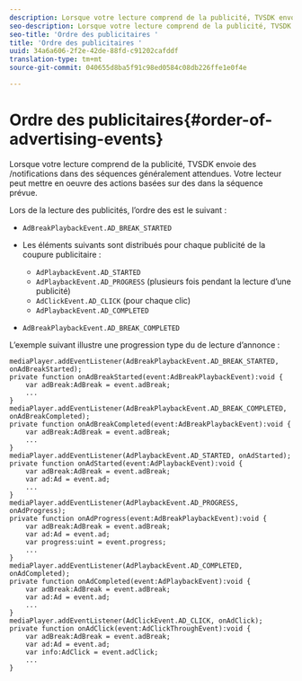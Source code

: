 ```yaml
---
description: Lorsque votre lecture comprend de la publicité, TVSDK envoie des /notifications dans des séquences généralement attendues. Votre lecteur peut mettre en oeuvre des actions basées sur des  dans la séquence prévue.
seo-description: Lorsque votre lecture comprend de la publicité, TVSDK envoie des /notifications dans des séquences généralement attendues. Votre lecteur peut mettre en oeuvre des actions basées sur des  dans la séquence prévue.
seo-title: 'Ordre des publicitaires '
title: 'Ordre des publicitaires '
uuid: 34a6a606-2f2e-42de-88fd-c91202cafddf
translation-type: tm+mt
source-git-commit: 040655d8ba5f91c98ed0584c08db226ffe1e0f4e

---
```



# Ordre des publicitaires{#order-of-advertising-events}

Lorsque votre lecture comprend de la publicité, TVSDK envoie des /notifications dans des séquences généralement attendues. Votre lecteur peut mettre en oeuvre des actions basées sur des  dans la séquence prévue.

<!--<a id="section_69E3CCBC57BB48399799876E83908348"></a>-->

Lors de la lecture des publicités, l’ordre des  est le suivant :

* `AdBreakPlaybackEvent.AD_BREAK_STARTED`
* Les éléments suivants sont distribués pour chaque publicité de la coupure publicitaire :

   * `AdPlaybackEvent.AD_STARTED`
   * `AdPlaybackEvent.AD_PROGRESS` (plusieurs fois pendant la lecture d’une publicité)
   * `AdClickEvent.AD_CLICK` (pour chaque clic)
   * `AdPlaybackEvent.AD_COMPLETED`

* `AdBreakPlaybackEvent.AD_BREAK_COMPLETED`

L’exemple suivant illustre une progression type du de lecture d’annonce :

```
mediaPlayer.addEventListener(AdBreakPlaybackEvent.AD_BREAK_STARTED, onAdBreakStarted); 
private function onAdBreakStarted(event:AdBreakPlaybackEvent):void { 
    var adBreak:AdBreak = event.adBreak; 
    ... 
} 
mediaPlayer.addEventListener(AdBreakPlaybackEvent.AD_BREAK_COMPLETED, onAdBreakCompleted); 
private function onAdBreakCompleted(event:AdBreakPlaybackEvent):void { 
    var adBreak:AdBreak = event.adBreak; 
    ... 
} 
mediaPlayer.addEventListener(AdPlaybackEvent.AD_STARTED, onAdStarted); 
private function onAdStarted(event:AdPlaybackEvent):void { 
    var adBreak:AdBreak = event.adBreak; 
    var ad:Ad = event.ad; 
    ... 
} 
mediaPlayer.addEventListener(AdPlaybackEvent.AD_PROGRESS, onAdProgress); 
private function onAdProgress(event:AdBreakPlaybackEvent):void { 
    var adBreak:AdBreak = event.adBreak; 
    var ad:Ad = event.ad;  
    var progress:uint = event.progress; 
    ... 
} 
mediaPlayer.addEventListener(AdPlaybackEvent.AD_COMPLETED, onAdCompleted); 
private function onAdCompleted(event:AdPlaybackEvent):void { 
    var adBreak:AdBreak = event.adBreak; 
    var ad:Ad = event.ad; 
    ... 
} 
mediaPlayer.addEventListener(AdClickEvent.AD_CLICK, onAdClick); 
private function onAdClick(event:AdClickThroughEvent):void { 
    var adBreak:AdBreak = event.adBreak; 
    var ad:Ad = event.ad; 
    var info:AdClick = event.adClick; 
    ... 
} 
```

